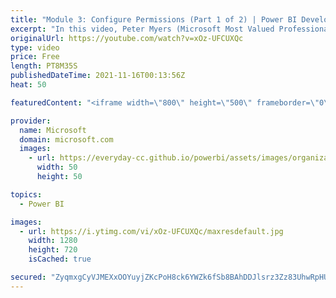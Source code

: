```yaml
---
title: "Module 3: Configure Permissions (Part 1 of 2) | Power BI Developer in a Day"
excerpt: "In this video, Peter Myers (Microsoft Most Valued Professional, and course developer) and Noam Raveh (product manager) describe token types and theory to acquire access and embed tokens. It is video 9 of 21.  The Power BI Developer in a Day online course empowers you as an app developer with the technical"
originalUrl: https://youtube.com/watch?v=xOz-UFCUXQc
type: video
price: Free
length: PT8M35S
publishedDateTime: 2021-11-16T00:13:56Z
heat: 50

featuredContent: "<iframe width=\"800\" height=\"500\" frameborder=\"0\" src=\"https://www.youtube.com/embed/xOz-UFCUXQc\" allow=\"accelerometer; autoplay; encrypted-media; gyroscope; picture-in-picture\" allowfullscreen></iframe>"

provider:
  name: Microsoft
  domain: microsoft.com
  images:
    - url: https://everyday-cc.github.io/powerbi/assets/images/organizations/microsoft.com-50x50.jpg
      width: 50
      height: 50

topics:
  - Power BI

images:
  - url: https://i.ytimg.com/vi/xOz-UFCUXQc/maxresdefault.jpg
    width: 1280
    height: 720
    isCached: true

secured: "ZyqmxgCyVJMEXxOOYuyjZKcPoH8ck6YWZk6fSb8BAhDDJlsrz3Zz83UhwRpHUd2h7QvqqPKYfr5d3BzFpHkI+HjHz7+1glTLTPeTv93htR/azjsHoBVRUKk7c3NqjJm0OUZiGmw49bnKgVjM0yMISVoF5UUynZcE9Yh8gtPRyP6X71615KKFURcGIahyzLMP5UdVuOxNj6TL62ymKw90IxqTkTEOOIhSjTBPEcsKGX/meDeXx5cWvX9J9RqkAMq4lxw1TrSwcAc7FtHo/bR86RqCVtF+ZEIsaaIXIbbeNvRRmlCEQqGee8vVysMMmV+RW2i8xrtIkJHfPfzhS3rJk6KJ+9Iz5hUAiOfgRmP5isirUh6bGFFZzsc2Acc2ga4HYfEH/Ui/SMvsTSze7IFmBR87Mj6sfKeqKoULYk8OHlk=;oA/2Qo68+9UL/n9IEUKD6g=="
---
```


